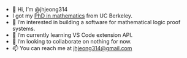 - 👋 Hi, I’m @jhjeong314
- I got my [PhD in mathematics](https://genealogy.math.ndsu.nodak.edu/id.php?id=32217) from UC Berkeley.
- 👀 I’m interested in building a software for mathematical logic proof systems. 
- 🌱 I’m currently learning VS Code extension API. 
- 💞️ I’m looking to collaborate on nothing for now.
- 📫 You can reach me at jhjeong314@gmail.com

<!---
jhjeong314/jhjeong314 is a ✨ special ✨ repository because its `README.md` (this file) appears on your GitHub profile.
You can click the Preview link to take a look at your changes.
--->

